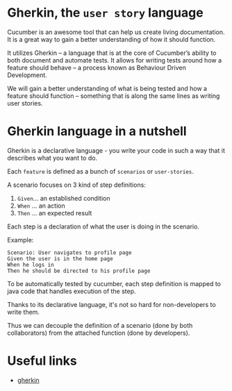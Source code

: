 # Gherkin, the `user story` language

Cucumber is an awesome tool that can help us create living documentation. It is a great way to gain a better understanding of how it should function.

It utilizes Gherkin – a language that is at the core of Cucumber’s ability to both document and automate tests. It allows for writing tests around how a feature should behave – a process known as Behaviour Driven Development.

We will gain a better understanding of what is being tested and how a feature should function – something that is along the same lines as writing user stories.

# Gherkin language in a nutshell

Gherkin is a declarative language - you write your code in such a way that it describes what you want to do.

Each `feature` is defined as a bunch of `scenarios` or `user-stories`.

A scenario focuses on 3 kind of step definitions:

1. `Given`... an established condition
2. `When` ... an action
3. `Then` ... an expected result

Each step is a declaration of what the user is doing in the scenario.

Example:
```
Scenario: User navigates to profile page
Given the user is in the home page
When he logs in
Then he should be directed to his profile page
```

To be automatically tested by cucumber, each step definition is mapped to java code that handles execution of the step.

Thanks to its declarative language, it's not so hard for non-developers to write them.

Thus we can decouple the definition of a scenario (done by both collaborators) from the attached function (done by developers).

# Useful links

- [gherkin](https://cucumber.io/docs/reference)
